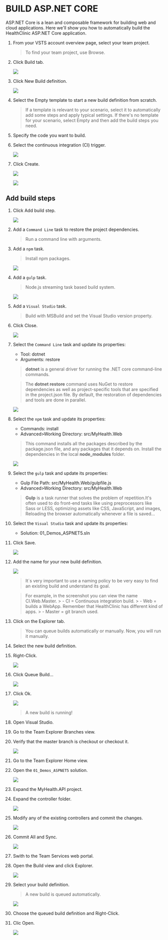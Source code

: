 # BUILD ASP.NET CORE

ASP.NET Core is a lean and composable framework for building web and cloud applications. Here we'll show you how to automatically build the HealthClinic ASP.NET Core application.

1. From your VSTS account overview page, select your team project. 

    > To find your team project, use Browse.

1. Click Build tab.

    ![](img/image1.png)

1. Click New Build definition.

    ![](img/image2.png)

1. Select the Empty template to start a new build definition from scratch.

    > If a template is relevant to your scenario, select it to automatically add some steps and apply typical settings.
    > If there's no template for your scenario, select Empty and then add the build steps you need.

1. Specify the code you want to build.

1. Select the continuous integration (CI) trigger.

    ![](img/image3.png)

1. Click Create.

    ![](img/image4.png)

    ![](img/image5.png)

## Add build steps

1. Click Add build step.

    ![](img/image6.png)

1. Add a `Command Line` task to restore the project dependencies.

    > Run a command line with arguments.

1. Add a `npm` task.

    > Install npm packages.

    ![](img/image7.png)

1. Add a `gulp` task.

    > Node.js streaming task based build system.

    ![](img/image8.png)

1. Add a `Visual Studio` task.

    > Build with MSBuild and set the Visual Studio version property.

1. Click Close.

    ![](img/image9.png)

1. Select the `Command Line` task and update its properties:
    - Tool: dotnet
    - Arguments: restore

    > **dotnet** is a general driver for running the .NET core command-line commands.

    > The **dotnet restore** command uses NuGet to restore dependencies as well as project-specific tools that are specified in the project.json file. By default, the restoration of dependencies and tools are done in parallel.

    ![](img/image10.png)

1. Select the `npm` task and update its properties:
    - Commands: install
    - Advanced>Working Directory: src/MyHealth.Web
    
    > This command installs all the  packages described by the package.json file, and any packages that it depends on.
    > Install the dependencies in the local **node_modules** folder.

    ![](img/image11.png)

1. Select the `gulp` task and update its properties:
    - Gulp File Path: src/MyHealth.Web/gulpfile.js
    - Advanced>Working Directory: src/MyHealth.Web

    > **Gulp** is a task runner that solves the problem of repetition.It's often used to do front-end tasks like using preprocessors like Sass or LESS, optimizing assets like CSS, JavaScript, and images, Reloading the browser automatically whenever a file is saved...

1. Select the `Visual Studio` task and update its properties:
    - Solution: 01_Demos_ASPNET5.sln

1. Click Save.

    ![](img/image12.png)

1. Add the name for your new build definition.

    ![](img/image13.png)

    > It´s very important to use a naming policy to be very easy to find an existing build and understand its goal.

    > For example, in the screenshot you can view the name CI.Web.Master.
        > - CI = Continuous integration build.
        > - Web = builds a WebApp. Remember that HealthClinic has different kind of apps.
        > - Master = git branch used.

1. Click on the Explorer tab.

    > You can queue builds automatically or manually. Now, you will run it manually.

1. Select the new build definition.

1. Right-Click.

    ![](img/image14.png)

1. Click Queue Build...

    ![](img/image15.png)

1. Click Ok.

    ![](img/image16.png)

    > A new build is running! 

1. Open Visual Studio.	

1. Go to the Team Explorer Branches view.

1. Verify that the master branch is checkout or checkout it.

    ![](img/image19.png)

1. Go to the Team Explorer Home view.

1. Open the `01_Demos_ASPNET5` solution.

    ![](img/image17.png) 

1. Expand the MyHealth.API project.

1. Expand the controller folder.

    ![](img/image18.png)

1. Modify any of the existing controllers and commit the changes.

    ![](img/image20.png)

1. Commit All and Sync.

    ![](img/image22.png)

1. Swith to the Team Services web portal.

1. Open the Build view and click Explorer.

    ![](img/image23.png)

1. Select your build definition.

    > A new build is queued automatically.

    ![](img/image25.png)

1. Choose the queued build definition and Right-Click.

1. Clic Open.

    ![](img/image24.png)




